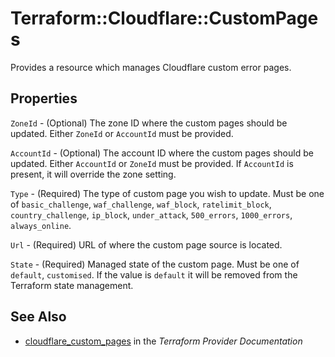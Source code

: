 # Terraform::Cloudflare::CustomPages

Provides a resource which manages Cloudflare custom error pages.

## Properties

`ZoneId` - (Optional) The zone ID where the custom pages should be
updated. Either `ZoneId` or `AccountId` must be provided.

`AccountId` - (Optional) The account ID where the custom pages should be
updated. Either `AccountId` or `ZoneId` must be provided. If
`AccountId` is present, it will override the zone setting.

`Type` - (Required) The type of custom page you wish to update. Must
be one of `basic_challenge`, `waf_challenge`, `waf_block`,
`ratelimit_block`, `country_challenge`, `ip_block`, `under_attack`,
`500_errors`, `1000_errors`, `always_online`.

`Url` - (Required) URL of where the custom page source is located.

`State` - (Required) Managed state of the custom page. Must be one of
`default`, `customised`. If the value is `default` it will be removed
from the Terraform state management.


## See Also

* [cloudflare_custom_pages](https://www.terraform.io/docs/providers/cloudflare/r/custom_pages.html) in the _Terraform Provider Documentation_